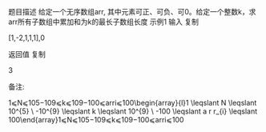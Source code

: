 题目描述
给定一个无序数组arr, 其中元素可正、可负、可0。给定一个整数k，求arr所有子数组中累加和为k的最长子数组长度
示例1
输入
复制

[1,-2,1,1,1],0

返回值
复制

3

备注:

1⩽N⩽105−109⩽k⩽109−100⩽arri⩽100\begin{array}{l}1 \leqslant N \leqslant 10^{5} \\ -10^{9} \leqslant k \leqslant 10^{9} \\ -100 \leqslant a r r_{i} \leqslant 100\end{array}1⩽N⩽105−109⩽k⩽109−100⩽arri​⩽100​

